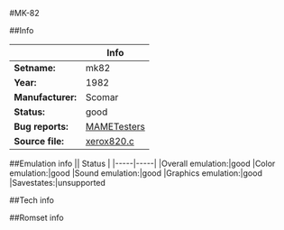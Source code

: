 #MK-82

##Info

||Info|
|-----|-----|
|**Setname:**|mk82
|**Year:**|1982
|**Manufacturer:**|Scomar
|**Status:**|good
|**Bug reports:**|[MAMETesters](http://mametesters.org/view_all_set.php?type=1&temporary=y&search=xerox820.c)
|**Source file:**|[xerox820.c](https://github.com/mamedev/mame/blob/master/src/mess/drivers/xerox820.c)

##Emulation info
|| Status |
|-----|-----|
|Overall emulation:|good
|Color emulation:|good
|Sound emulation:|good
|Graphics emulation:|good
|Savestates:|unsupported

##Tech info

##Romset info

<!--- START OF EDITED COMMENT DO NOT TOUCH TEXT ABOVE-->

